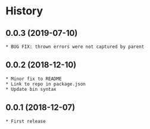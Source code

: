 # History

## 0.0.3 (2019-07-10)
	* BUG FIX: thrown errors were not captured by parent

## 0.0.2 (2018-12-10)
	* Minor fix to README
	* Link to repo in package.json
	* Update bin syntax

## 0.0.1 (2018-12-07)
    * First release